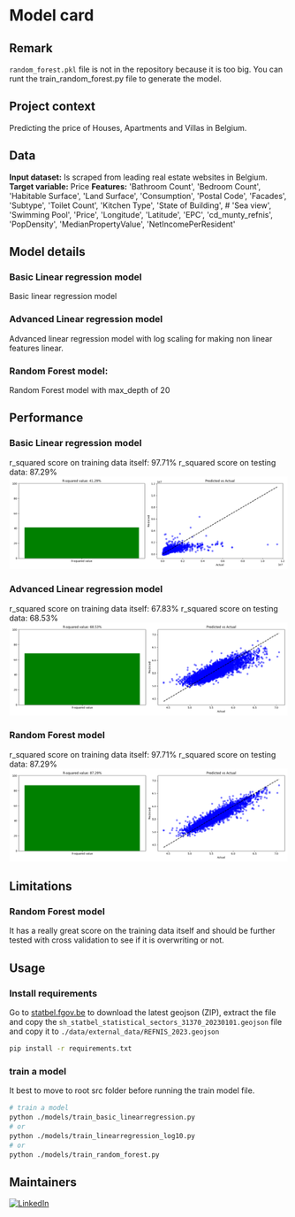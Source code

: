 # Model card

## Remark
`random_forest.pkl` file is not in the repository because it is too big. You can runt the train_random_forest.py file 
to generate the model.

## Project context

Predicting the price of Houses, Apartments and Villas in Belgium.

## Data

**Input dataset:** Is scraped from leading real estate websites in Belgium.
**Target variable:** Price
**Features:** 'Bathroom Count', 'Bedroom Count', 'Habitable Surface', 'Land Surface', 'Consumption', 'Postal Code',
'Facades', 'Subtype', 'Toilet Count', 'Kitchen Type', 'State of Building',  # 'Sea view', 'Swimming Pool',
'Price', 'Longitude', 'Latitude', 'EPC', 'cd_munty_refnis', 'PopDensity', 'MedianPropertyValue', 'NetIncomePerResident'


## Model details
### Basic Linear regression model
Basic linear regression model
### Advanced Linear regression model
Advanced linear regression model with log scaling for making non linear features linear.
### Random Forest model:
Random Forest model with max_depth of 20


## Performance
### Basic Linear regression model
r_squared score on training data itself: 97.71%
r_squared score on testing data: 87.29%
![basic linear](./assets/basic_linear.png)


### Advanced Linear regression model
r_squared score on training data itself: 67.83%
r_squared score on testing data: 68.53%
![advanced linear](./assets/linear_log_10.png)

### Random Forest model
r_squared score on training data itself: 97.71%
r_squared score on testing data: 87.29%
![random forest](./assets/random_forest.png)


## Limitations
### Random Forest model
It has a really great score on the training data itself and should be further tested with cross validation
to see if it is overwriting or not.

## Usage
### Install requirements
Go to [statbel.fgov.be](https://statbel.fgov.be/nl/open-data/statistische-sectoren-2023) to download the latest 
geojson (ZIP), extract the file and copy the `sh_statbel_statistical_sectors_31370_20230101.geojson` file and copy it 
to `./data/external_data/REFNIS_2023.geojson`

```bash
pip install -r requirements.txt
```

### train a model
It best to move to root src folder before running the train model file.
```bash
# train a model
python ./models/train_basic_linearregression.py
# or
python ./models/train_linearregression_log10.py
# or
python ./models/train_random_forest.py
```

## Maintainers
[![LinkedIn](https://img.shields.io/badge/linkedin-%230077B5.svg?style=for-the-badge&logo=linkedin&logoColor=white)](https://www.linkedin.com/in/gerrit-geeraerts-143488141)